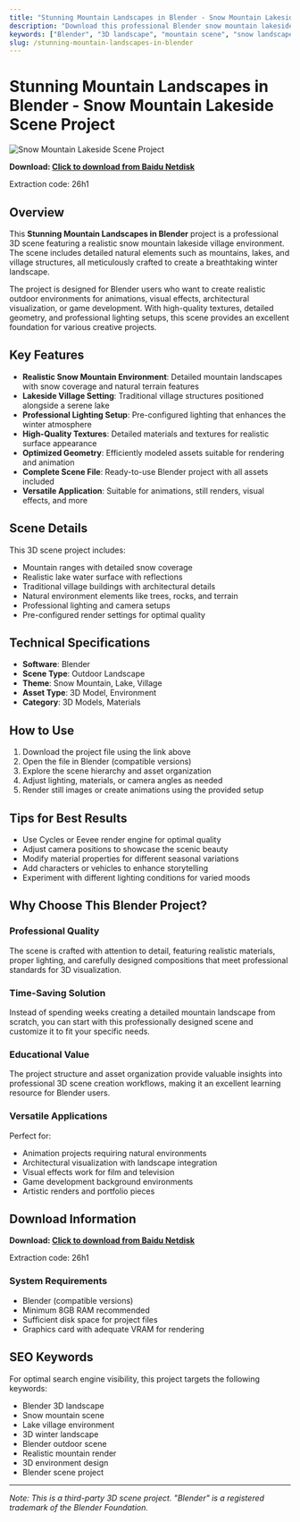 ```yaml
---
title: "Stunning Mountain Landscapes in Blender - Snow Mountain Lakeside Scene Project"
description: "Download this professional Blender snow mountain lakeside scene project featuring realistic 3D landscapes with雪山湖泊村庄三维自然场景工程."
keywords: ["Blender", "3D landscape", "mountain scene", "snow landscape", "Blender project", "3D model", "scene design"]
slug: /stunning-mountain-landscapes-in-blender
---
```


# Stunning Mountain Landscapes in Blender - Snow Mountain Lakeside Scene Project

![Snow Mountain Lakeside Scene Project](https://www.gfxcamp.com/wp-content/uploads/2025/08/Snow-Mountain-Lakeside-Scene-Project.jpg)

**Download: [Click to download from Baidu Netdisk](https://pan.baidu.com/s/1jIDR1DXC3dUlHeMMsImbQg?pwd=26h1)**

Extraction code: 26h1

## Overview

This **Stunning Mountain Landscapes in Blender** project is a professional 3D scene featuring a realistic snow mountain lakeside village environment. The scene includes detailed natural elements such as mountains, lakes, and village structures, all meticulously crafted to create a breathtaking winter landscape.

The project is designed for Blender users who want to create realistic outdoor environments for animations, visual effects, architectural visualization, or game development. With high-quality textures, detailed geometry, and professional lighting setups, this scene provides an excellent foundation for various creative projects.

## Key Features

- **Realistic Snow Mountain Environment**: Detailed mountain landscapes with snow coverage and natural terrain features
- **Lakeside Village Setting**: Traditional village structures positioned alongside a serene lake
- **Professional Lighting Setup**: Pre-configured lighting that enhances the winter atmosphere
- **High-Quality Textures**: Detailed materials and textures for realistic surface appearance
- **Optimized Geometry**: Efficiently modeled assets suitable for rendering and animation
- **Complete Scene File**: Ready-to-use Blender project with all assets included
- **Versatile Application**: Suitable for animations, still renders, visual effects, and more

## Scene Details

This 3D scene project includes:
- Mountain ranges with detailed snow coverage
- Realistic lake water surface with reflections
- Traditional village buildings with architectural details
- Natural environment elements like trees, rocks, and terrain
- Professional lighting and camera setups
- Pre-configured render settings for optimal quality

## Technical Specifications

- **Software**: Blender
- **Scene Type**: Outdoor Landscape
- **Theme**: Snow Mountain, Lake, Village
- **Asset Type**: 3D Model, Environment
- **Category**: 3D Models, Materials

## How to Use

1. Download the project file using the link above
2. Open the file in Blender (compatible versions)
3. Explore the scene hierarchy and asset organization
4. Adjust lighting, materials, or camera angles as needed
5. Render still images or create animations using the provided setup

## Tips for Best Results

- Use Cycles or Eevee render engine for optimal quality
- Adjust camera positions to showcase the scenic beauty
- Modify material properties for different seasonal variations
- Add characters or vehicles to enhance storytelling
- Experiment with different lighting conditions for varied moods

## Why Choose This Blender Project?

### Professional Quality
The scene is crafted with attention to detail, featuring realistic materials, proper lighting, and carefully designed compositions that meet professional standards for 3D visualization.

### Time-Saving Solution
Instead of spending weeks creating a detailed mountain landscape from scratch, you can start with this professionally designed scene and customize it to fit your specific needs.

### Educational Value
The project structure and asset organization provide valuable insights into professional 3D scene creation workflows, making it an excellent learning resource for Blender users.

### Versatile Applications
Perfect for:
- Animation projects requiring natural environments
- Architectural visualization with landscape integration
- Visual effects work for film and television
- Game development background environments
- Artistic renders and portfolio pieces

## Download Information

**Download: [Click to download from Baidu Netdisk](https://pan.baidu.com/s/1jIDR1DXC3dUlHeMMsImbQg?pwd=26h1)**

Extraction code: 26h1

### System Requirements
- Blender (compatible versions)
- Minimum 8GB RAM recommended
- Sufficient disk space for project files
- Graphics card with adequate VRAM for rendering

## SEO Keywords

For optimal search engine visibility, this project targets the following keywords:
- Blender 3D landscape
- Snow mountain scene
- Lake village environment
- 3D winter landscape
- Blender outdoor scene
- Realistic mountain render
- 3D environment design
- Blender scene project

---

*Note: This is a third-party 3D scene project. "Blender" is a registered trademark of the Blender Foundation.*